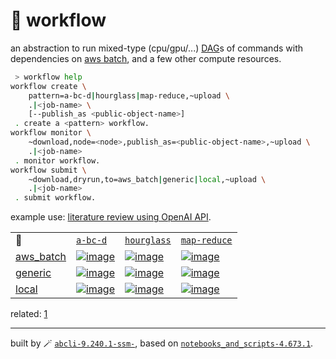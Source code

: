 # 📜 workflow

an abstraction to run mixed-type (cpu/gpu/...) [DAG](https://networkx.org/documentation/stable/reference/classes/digraph.html)s of commands with dependencies on [aws batch](https://aws.amazon.com/batch/), and a few other compute resources.

```bash
 > workflow help
workflow create \
	pattern=a-bc-d|hourglass|map-reduce,~upload \
	.|<job-name> \
	[--publish_as <public-object-name>]
 . create a <pattern> workflow.
workflow monitor \
	~download,node=<node>,publish_as=<public-object-name>,~upload \
	.|<job-name>
 . monitor workflow.
workflow submit \
	~download,dryrun,to=aws_batch|generic|local,~upload \
	.|<job-name>
 . submit workflow.
```

example use: [literature review using OpenAI API](https://github.com/kamangir/openai-commands/tree/main/openai_commands/literature_review).

|   |   |   |   |
| --- | --- | --- | --- |
| 📜 | [`a-bc-d`](./patterns/a-bc-d.dot) | [`hourglass`](./patterns/hourglass.dot) | [`map-reduce`](./patterns/map-reduce.dot) |
| [aws_batch](./runners/aws_batch.py) | [![image](https://kamangir-public.s3.ca-central-1.amazonaws.com/aws_batch-a-bc-d/workflow.gif?raw=true&random=P2MejEB9rgYJfHOQ)](https://kamangir-public.s3.ca-central-1.amazonaws.com/aws_batch-a-bc-d/workflow.gif?raw=true&random=P2MejEB9rgYJfHOQ) | [![image](https://kamangir-public.s3.ca-central-1.amazonaws.com/aws_batch-hourglass/workflow.gif?raw=true&random=6cmZRoocYWeWJfY0)](https://kamangir-public.s3.ca-central-1.amazonaws.com/aws_batch-hourglass/workflow.gif?raw=true&random=6cmZRoocYWeWJfY0) | [![image](https://kamangir-public.s3.ca-central-1.amazonaws.com/aws_batch-map-reduce/workflow.gif?raw=true&random=XqV4wCePCEI5vliT)](https://kamangir-public.s3.ca-central-1.amazonaws.com/aws_batch-map-reduce/workflow.gif?raw=true&random=XqV4wCePCEI5vliT) |
| [generic](./runners/generic.py) | [![image](https://kamangir-public.s3.ca-central-1.amazonaws.com/generic-a-bc-d/workflow.gif?raw=true&random=lnf5kvLmizF3cADs)](https://kamangir-public.s3.ca-central-1.amazonaws.com/generic-a-bc-d/workflow.gif?raw=true&random=lnf5kvLmizF3cADs) | [![image](https://kamangir-public.s3.ca-central-1.amazonaws.com/generic-hourglass/workflow.gif?raw=true&random=CyBRzPEVnlyn0U9e)](https://kamangir-public.s3.ca-central-1.amazonaws.com/generic-hourglass/workflow.gif?raw=true&random=CyBRzPEVnlyn0U9e) | [![image](https://kamangir-public.s3.ca-central-1.amazonaws.com/generic-map-reduce/workflow.gif?raw=true&random=PR35ZuXbSU3oEJ2V)](https://kamangir-public.s3.ca-central-1.amazonaws.com/generic-map-reduce/workflow.gif?raw=true&random=PR35ZuXbSU3oEJ2V) |
| [local](./runners/local.py) | [![image](https://kamangir-public.s3.ca-central-1.amazonaws.com/local-a-bc-d/workflow.gif?raw=true&random=qbhwex4awfsYbNep)](https://kamangir-public.s3.ca-central-1.amazonaws.com/local-a-bc-d/workflow.gif?raw=true&random=qbhwex4awfsYbNep) | [![image](https://kamangir-public.s3.ca-central-1.amazonaws.com/local-hourglass/workflow.gif?raw=true&random=whChAmSaoCzvod4n)](https://kamangir-public.s3.ca-central-1.amazonaws.com/local-hourglass/workflow.gif?raw=true&random=whChAmSaoCzvod4n) | [![image](https://kamangir-public.s3.ca-central-1.amazonaws.com/local-map-reduce/workflow.gif?raw=true&random=GDN9j9FtwqlbBoAb)](https://kamangir-public.s3.ca-central-1.amazonaws.com/local-map-reduce/workflow.gif?raw=true&random=GDN9j9FtwqlbBoAb) |


related: [1](https://arash-kamangir.medium.com/%EF%B8%8F-openai-experiments-54-e49117dc69ef)

---
built by 🪄 [`abcli-9.240.1-ssm-`](https://github.com/kamangir/awesome-bash-cli), based on [`notebooks_and_scripts-4.673.1`](https://github.com/kamangir/notebooks-and-scripts).
